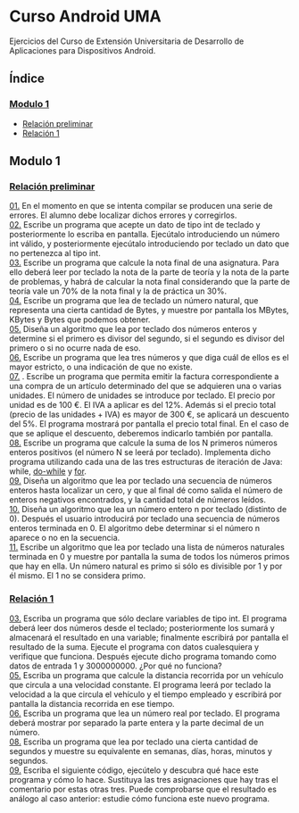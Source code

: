 # Curso Android UMA
Ejercicios del Curso de Extensión Universitaria de Desarrollo de Aplicaciones para Dispositivos Android.

## Índice
### [Modulo 1](#mod1)  
   + [Relación preliminar](#relpre)   
   + [Relación 1](#rel01)  

<a name = "mod1"/>

## Modulo 1    

<a name = "relpre"/>  

### [Relación preliminar](https://github.com/lucia-blanco/curso-android-uma/tree/master/Modulo%201/Relaci%C3%B3n%20preliminar)
[01.](https://github.com/lucia-blanco/curso-android-uma/blob/master/Modulo%201/Relaci%C3%B3n%20preliminar/prEjercicio01.java) En el momento en que se intenta compilar se producen una serie de errores. El alumno debe localizar dichos errores y corregirlos.  
[02.](https://github.com/lucia-blanco/curso-android-uma/blob/master/Modulo%201/Relaci%C3%B3n%20preliminar/prEjercicio02.java) Escribe un programa que acepte un dato de tipo int de teclado y posteriormente lo escriba en pantalla. Ejecútalo introduciendo un número int válido, y posteriormente ejecútalo introduciendo por teclado un dato que no pertenezca al tipo int.  
[03.](https://github.com/lucia-blanco/curso-android-uma/blob/master/Modulo%201/Relaci%C3%B3n%20preliminar/prEjercicio03.java) Escribe un programa que calcule la nota final de una asignatura. Para ello deberá leer por teclado la nota de la parte de teoría y la nota de la parte de problemas, y habrá de calcular la nota final considerando que la parte de teoría vale un 70% de la nota final y la de práctica un 30%.  
[04.](https://github.com/lucia-blanco/curso-android-uma/blob/master/Modulo%201/Relaci%C3%B3n%20preliminar/prEjercicio04.java) Escribe un programa que lea de teclado un número natural, que representa una cierta cantidad de Bytes, y muestre por pantalla los MBytes, KBytes y Bytes que podemos obtener.  
[05.](https://github.com/lucia-blanco/curso-android-uma/blob/master/Modulo%201/Relaci%C3%B3n%20preliminar/prEjercicio05.java) Diseña un algoritmo que lea por teclado dos números enteros y determine si el primero es divisor del segundo, si el segundo es divisor del primero o si no ocurre nada de eso.  
[06.](https://github.com/lucia-blanco/curso-android-uma/blob/master/Modulo%201/Relaci%C3%B3n%20preliminar/prEjercicio06.java) Escribe un programa que lea tres números y que diga cuál de ellos es el mayor estricto, o una indicación de que no existe.   
[07.](https://github.com/lucia-blanco/curso-android-uma/blob/master/Modulo%201/Relaci%C3%B3n%20preliminar/prEjercicio07.java) . Escribe un programa que permita emitir la factura correspondiente a una compra de un artículo determinado del que se adquieren una o varias unidades. El número de unidades se introduce por teclado. El precio por unidad es de 100 €. El IVA a aplicar es del 12%.
Además si el precio total (precio de las unidades + IVA) es mayor de 300 €, se aplicará un descuento del 5%. El programa mostrará por pantalla el precio total final. En el caso de que se aplique el descuento, deberemos indicarlo también por pantalla.  
[08.](https://github.com/lucia-blanco/curso-android-uma/blob/master/Modulo%201/Relaci%C3%B3n%20preliminar/prEjercicio081.java) Escribe un programa que calcule la suma de los N primeros números enteros positivos (el número N se leerá por teclado). Implementa dicho programa utilizando cada una de las tres estructuras de iteración de Java: while, [do-while](https://github.com/lucia-blanco/curso-android-uma/blob/master/Modulo%201/Relaci%C3%B3n%20preliminar/prEjercicio082.java) y [for](https://github.com/lucia-blanco/curso-android-uma/blob/master/Modulo%201/Relaci%C3%B3n%20preliminar/prEjercicio083.java).  
[09.](https://github.com/lucia-blanco/curso-android-uma/blob/master/Modulo%201/Relaci%C3%B3n%20preliminar/prEjercicio09.java) Diseña un algoritmo que lea por teclado una secuencia de números enteros hasta localizar un cero, y que al final dé como salida el número de enteros negativos encontrados, y la cantidad total de números leídos.  
[10.](https://github.com/lucia-blanco/curso-android-uma/blob/master/Modulo%201/Relaci%C3%B3n%20preliminar/prEjercicio10.java) Diseña un algoritmo que lea un número entero n por teclado (distinto de 0). Después el usuario introducirá por teclado una secuencia de números enteros terminada en 0. El algoritmo debe determinar si el número n aparece o no en la secuencia.  
[11.](https://github.com/lucia-blanco/curso-android-uma/blob/master/Modulo%201/Relaci%C3%B3n%20preliminar/prEjercicio11.java) Escribe un algoritmo que lea por teclado una lista de números naturales terminada en 0 y muestre por pantalla la suma de todos los números primos que hay en ella. Un número natural es primo si sólo es divisible por 1 y por él mismo. El 1 no se considera primo.  

<a name = "rel01"/>

### [Relación 1](https://github.com/lucia-blanco/curso-android-uma/tree/master/Modulo%201/Relaci%C3%B3n%201)  
[03.](https://github.com/lucia-blanco/curso-android-uma/blob/master/Modulo%201/Relaci%C3%B3n%201/E3R1.java) Escriba un programa que sólo declare variables de tipo int. El programa deberá leer dos números desde el teclado; posteriormente los sumará y almacenará el resultado en una variable; finalmente escribirá por pantalla el resultado de la suma. Ejecute el programa con datos cualesquiera y verifique que funciona. Después ejecute dicho programa tomando como datos de entrada 1 y 3000000000. ¿Por qué no funciona?  
[05.](https://github.com/lucia-blanco/curso-android-uma/blob/master/Modulo%201/Relaci%C3%B3n%201/E5R1.java) Escriba un programa que calcule la distancia recorrida por un vehículo que circula a una velocidad constante. El programa leerá por teclado la velocidad a la que circula el vehículo y el tiempo empleado y escribirá por pantalla la distancia recorrida en ese tiempo.  
[06.](https://github.com/lucia-blanco/curso-android-uma/blob/master/Modulo%201/Relaci%C3%B3n%201/E6R1.java) Escriba un programa que lea un número real por teclado. El programa deberá mostrar por separado la parte entera y la parte decimal de un número.  
[08.](https://github.com/lucia-blanco/curso-android-uma/blob/master/Modulo%201/Relaci%C3%B3n%201/E8R1.java) Escriba un programa que lea por teclado una cierta cantidad de segundos y muestre su equivalente en semanas, días, horas, minutos y segundos.  
[09.](https://github.com/lucia-blanco/curso-android-uma/blob/master/Modulo%201/Relaci%C3%B3n%201/E9R1.java) Escriba el siguiente código, ejecútelo y descubra qué hace este programa y cómo lo hace. Sustituya las tres asignaciones que hay tras el comentario por estas otras tres. Puede comprobarse que el resultado es análogo al caso anterior: estudie cómo funciona este nuevo programa.  
